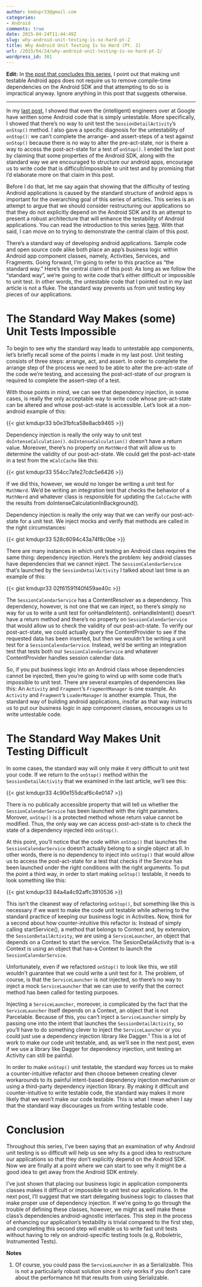 ```yaml
---
author: kmdupr33@gmail.com
categories:
- Android
comments: true
date: 2015-04-24T11:44:49Z
slug: why-android-unit-testing-is-so-hard-pt-2
title: Why Android Unit Testing Is So Hard (Pt. 2)
url: /2015/04/24/why-android-unit-testing-is-so-hard-pt-2/
wordpress_id: 301
---
```


**Edit:** In [the post that concludes this series](http://philosophicalhacker.com/2015/05/22/what-ive-learned-from-trying-to-make-an-android-app-unit-testable/), I point out that making unit testable Android apps does not require us to remove compile-time dependencies on the Android SDK and that attempting to do so is impractical anyway. Ignore anything in this post that suggests otherwise.



* * *





In my [last post](http://philosophicalhacker.com/2015/04/17/why-android-unit-testing-is-so-hard-pt-1/), I showed that even the (intelligent) engineers over at Google have written some Android code that is simply untestable. More specifically, I showed that there’s no way to unit test the `SessionDetailActivity`’s `onStop()` method. I also gave a specific diagnosis for the untestability of `onStop()`: we can’t complete the arrange- and assert-steps of a test against `onStop()` because there is no way to alter the pre-act-state, nor is there a way to access the post-act-state for a test of `onStop()`. I ended the last post by claiming that some properties of the Android SDK, along with the standard way we are encouraged to structure our android apps, encourage us to write code that is difficult/impossible to unit test and by promising that I’d elaborate more on that claim in this post.

Before I do that, let me say again that showing that the difficulty of testing Android applications is caused by the standard structure of android apps is important for the overarching goal of this series of articles. This series is an attempt to argue that we should consider restructuring our applications so that they do not explicitly depend on the Android SDK and its an attempt to present a robust architecture that will enhance the testability of Android applications. You can read the introduction to this series [here](http://philosophicalhacker.com/2015/04/10/against-android-unit-tests/). With that said, I can move on to trying to demonstrate the central claim of this post.

There’s a standard way of developing android applications. Sample code and open source code alike both place an app’s business logic within Android app component classes, namely, Activities, Services, and Fragments. Going forward, I’m going to refer to this practice as “the standard way.” Here’s the central claim of this post: As long as we follow the “standard way”, we’re going to write code that’s either difficult or impossible to unit test. In other words, the untestable code that I pointed out in my last article is not a fluke. The standard way prevents us from unit testing key pieces of our applications.

<!--more-->


# The Standard Way Makes (some) Unit Tests Impossible


To begin to see why the standard way leads to untestable app components, let’s briefly recall some of the points I made in my last post. Unit testing consists of three steps: arrange, act, and assert. In order to complete the arrange step of the process we need to be able to alter the pre-act-state of the code we’re testing, and accessing the post-act-state of our program is required to complete the assert-step of a test.

With those points in mind, we can see that dependency injection, in some cases, is really the only acceptable way to write code whose pre-act-state can be altered and whose post-act-state is accessible. Let’s look at a non-android example of this:

{{< gist kmdupr33 b0e31bfca58e8acb9465 >}}

Dependency injection is really the only way to unit test `doIntenseCalculation()`. `doIntenseCalculation()` doesn’t have a return value. Moreover, there’s no property on `MathNerd` that will allow us to determine the validity of our post-act-state. We could get the post-act-state in a test from the `mCalcCache` like this:

{{< gist kmdupr33 554cc7afe27cdc5e6426 >}}

If we did this, however, we would no longer be writing a unit test for `MathNerd`. We’d be writing an integration test that checks the behavior of a `MathNerd` and whatever class is responsible for updating the `CalcCache` with the results from doIntenseCalculationInBackground().

Dependency injection is really the only way that we can verify our post-act-state for a unit test. We inject mocks and verify that methods are called in the right circumstances:

{{< gist kmdupr33 528c6094c43a74f8c0be >}}

There are many instances in which unit testing an Android class requires the same thing: dependency injection. Here’s the problem: key android classes have dependencies that we cannot inject. The `SessionCalendarService` that’s launched by the `SessionDetailActivity` I talked about last time is an example of this:

{{< gist kmdupr33 02f61591f40f459ae40c >}}

The `SessionCalendarService` has a ContentResolver as a dependency. This dependency, however, is not one that we can inject, so there’s simply no way for us to write a unit test for onHandleIntent(). onHandleIntent() doesn’t have a return method and there’s no property on `SessionCalendarService` that would allow us to check the validity of our post-act-state. To verify our post-act-state, we could actually query the ContentProvider to see if the requested data has been inserted, but then we wouldn’t be writing a unit test for a `SessionCalendarService`. Instead, we’d be writing an integration test that tests both our `SessionCalendarService` and whatever ContentProvider handles session calendar data.

So, if you put business logic into an Android class whose dependencies cannot be injected, then you’re going to wind up with some code that’s impossible to unit test. There are several examples of dependencies like this: An `Activity` and `Fragment`’s `FragmentManager` is one example. An `Activity` and `Fragment`’s `LoaderManager` is another example. Thus, the standard way of building android applications, insofar as that way instructs us to put our business logic in app component classes, encourages us to write untestable code.


# The Standard Way Makes Unit Testing Difficult


In some cases, the standard way will only make it very difficult to unit test your code. If we return to the `onStop()` method within the `SessionDetailActivity` that we examined in the last article, we’ll see this:

{{< gist kmdupr33 4c90e155dcaf6c4e0147 >}}

There is no publically accessible property that will tell us whether the `SessionCalendarService` has been launched with the right parameters. Morover, `onStop()` is a protected method whose return value cannot be modified. Thus, the only way we can access post-act-state is to check the state of a dependency injected into `onStop()`.

At this point, you’ll notice that the code within `onStop()` that launches the `SessionCalendarService` doesn’t actually belong to a single object at all. In other words, there is no dependency to inject into `onStop()` that would allow us to access the post-act-state for a test that checks if the Service has been launched under the right conditions with the right arguments. To put the point a third way, in order to start making `onStop()` testable, it needs to look something like this:

{{< gist kmdupr33 84a4a4c92affc3910536 >}}

This isn’t the cleanest way of refactoring `onStop()`, but something like this is necessary if we want to make the code unit testable while adhering to the standard practice of keeping our business logic in Activities. Now, think for a second about how counter-intuitive this refactor is: Instead of simply calling startService(), a method that belongs to Context and, by extension, the `SessionDetailActivity`, we are using a `ServiceLauncher`, an object that depends on a Context to start the service. The SesionDetailActivity that is-a Context is using an object that has-a Context to launch the `SessionCalendarService`.

Unfortunately, even if we refactored `onStop()` to look like this, we still wouldn’t guarantee that we could write a unit test for it. The problem, of course, is that the `ServiceLauncher` is not injected, so there’s no way to inject a mock `ServiceLauncher` that we can use to verify that the correct method has been called for testing purposes.

Injecting a `ServiceLauncher`, moreover, is complicated by the fact that the `ServiceLauncher` itself depends on a Context, an object that is not Parcelable. Because of this, you can’t inject a `ServiceLauncher` simply by passing one into the intent that launches the `SessionDetailActivity`, so you’ll have to do something clever to inject the `ServiceLauncher` or you could just use a dependency injection library like Dagger.¹ This is a lot of work to make our code unit testable, and, as we’ll see in the next post, even if we use a library like Dagger for dependency injection, unit testing an Activity can still be painful.

In order to make `onStop()` unit testable, the standard way forces us to make a counter-intuitive refactor and then choose between creating clever workarounds to its painful intent-based dependency injection mechanism or using a third-party dependency injection library. By making it difficult and counter-intuitive to write testable code, the standard way makes it more likely that we won’t make our code testable. This is what I mean when I say that the standard way discourages us from writing testable code.


# Conclusion


Throughout this series, I’ve been saying that an examination of why Android unit testing is so difficult will help us see why its a good idea to restructure our applications so that they don’t explicitly depend on the Android SDK. Now we are finally at a point where we can start to see why it might be a good idea to get away from the Android SDK entirely.

I’ve just shown that placing our business logic in application components classes makes it difficult or impossible to unit test our applications. In the next post, I’ll suggest that we start delegating business logic to classes that make proper use of dependency injection. If we’re going to go through the trouble of defining these classes, however, we might as well make these class’s dependencies android-agnostic interfaces. This step in the process of enhancing our application’s testability is trivial compared to the first step, and completing this second step will enable us to write fast unit tests without having to rely on android-specific testing tools (e.g, Roboletric, Instrumented Tests).

**Notes**

1. Of course, you could pass the `ServiceLauncher` in as a Serializable. This is not a particularly robust solution since it only works if you don’t care about the performance hit that results from using Serializable.
